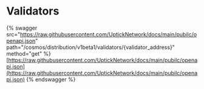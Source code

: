 # Validators

{% swagger src="https://raw.githubusercontent.com/UptickNetwork/docs/main/pubilc/openapi.json" path="/cosmos/distribution/v1beta1/validators/{validator_address}" method="get" %}
[https://raw.githubusercontent.com/UptickNetwork/docs/main/pubilc/openapi.json](https://raw.githubusercontent.com/UptickNetwork/docs/main/pubilc/openapi.json)
{% endswagger %}
